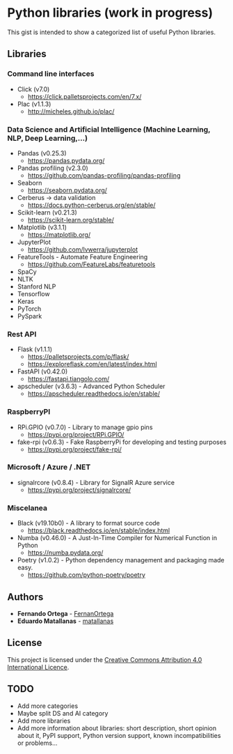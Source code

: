 # Python libraries (work in progress)

This gist is intended to show a categorized list of useful Python libraries.

## Libraries
### Command line interfaces
* Click (v7.0)
	* https://click.palletsprojects.com/en/7.x/
* Plac (v1.1.3)
	* http://micheles.github.io/plac/

### Data Science and Artificial Intelligence (Machine Learning, NLP, Deep Learning,...)
* Pandas (v0.25.3)
	* https://pandas.pydata.org/
* Pandas profiling (v2.3.0)
	* https://github.com/pandas-profiling/pandas-profiling
* Seaborn
	* https://seaborn.pydata.org/
* Cerberus &rightarrow; data validation 
	* https://docs.python-cerberus.org/en/stable/
* Scikit-learn (v0.21.3)
	* https://scikit-learn.org/stable/
* Matplotlib (v3.1.1)
	* https://matplotlib.org/
* JupyterPlot
	* https://github.com/lvwerra/jupyterplot
* FeatureTools - Automate Feature Engineering
	* https://github.com/FeatureLabs/featuretools
* SpaCy
* NLTK
* Stanford NLP
* Tensorflow
* Keras
* PyTorch
* PySpark

### Rest API
* Flask (v1.1.1)
	* https://palletsprojects.com/p/flask/
	* https://exploreflask.com/en/latest/index.html
* FastAPI (v0.42.0)
	* https://fastapi.tiangolo.com/
* apscheduler (v3.6.3) - Advanced Python Scheduler
	* https://apscheduler.readthedocs.io/en/stable/

### RaspberryPI
* RPi.GPIO (v0.7.0) - Library to manage gpio pins
	* https://pypi.org/project/RPi.GPIO/
* fake-rpi (v0.6.3) - Fake RaspberryPi for developing and testing purposes
	* https://pypi.org/project/fake-rpi/

### Microsoft / Azure / .NET
* signalrcore (v0.8.4) - Library for SignalR Azure service
	* https://pypi.org/project/signalrcore/

### Miscelanea
* Black (v19.10b0) - A library to format source code
	* https://black.readthedocs.io/en/stable/index.html
* Numba (v0.46.0) - A Just-In-Time Compiler for Numerical Function in Python
	* https://numba.pydata.org/
* Poetry (v1.0.2) - Python dependency management and packaging made easy.
	* https://github.com/python-poetry/poetry


## Authors

* **Fernando Ortega** - [FernanOrtega](https://github.com/FernanOrtega)
* **Eduardo Matallanas** - [matallanas](https://github.com/matallanas)

## License

This project is licensed under the [Creative Commons Attribution 4.0 International Licence](https://creativecommons.org/licenses/by/4.0/legalcode).

## TODO
* Add more categories
* Maybe split DS and AI category
* Add more libraries
* Add more information about libraries: short description, short opinion about it, PyPI support, Python version support, known incompatibilities or problems...
